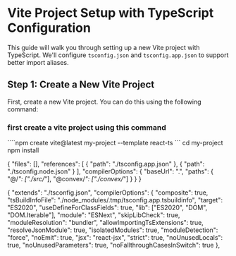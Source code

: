 # Vite Project Setup with TypeScript Configuration

This guide will walk you through setting up a new Vite project with TypeScript. We'll configure `tsconfig.json` and `tsconfig.app.json` to support better import aliases.

## Step 1: Create a New Vite Project

First, create a new Vite project. You can do this using the following command:
### first create a vite project using this command

````npm create vite@latest my-project --template react-ts ```
cd my-project
npm install

{
  "files": [],
  "references": [
    {
      "path": "./tsconfig.app.json"
    },
    {
      "path": "./tsconfig.node.json"
    }
  ],
  "compilerOptions": {
    "baseUrl": ".",
    "paths": {
      "@/*": ["./src/*"],
      "@convex/*": ["./convex/*"]
    }
  }
}



{
  "extends": "./tsconfig.json",
  "compilerOptions": {
    "composite": true,
    "tsBuildInfoFile": "./node_modules/.tmp/tsconfig.app.tsbuildinfo",
    "target": "ES2020",
    "useDefineForClassFields": true,
    "lib": ["ES2020", "DOM", "DOM.Iterable"],
    "module": "ESNext",
    "skipLibCheck": true,
    "moduleResolution": "bundler",
    "allowImportingTsExtensions": true,
    "resolveJsonModule": true,
    "isolatedModules": true,
    "moduleDetection": "force",
    "noEmit": true,
    "jsx": "react-jsx",
    "strict": true,
    "noUnusedLocals": true,
    "noUnusedParameters": true,
    "noFallthroughCasesInSwitch": true
  },

````
